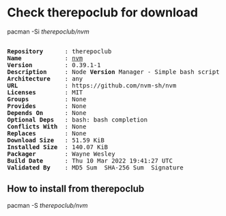# Check therepoclub for download

pacman -Si *therepoclub/nvm*

<div class="highlight"><pre class="highlight"><text>
<b>Repository</b>      : therepoclub
<b>Name</b>            : <a href="../../x86_64/nvm-0.39.1-1-any.pkg.tar.zst">nvm</a>
<b>Version</b>         : 0.39.1-1
<b>Description</b>     : Node <b>Version</b> Manager - Simple bash script to manage multiple active node.js versions
<b>Architecture</b>    : any
<b>URL</b>             : https://github.com/nvm-sh/nvm
<b>Licenses</b>        : MIT
<b>Groups</b>          : None
<b>Provides</b>        : None
<b>Depends On</b>      : None
<b>Optional Deps</b>   : bash: bash completion
<b>Conflicts With</b>  : None
<b>Replaces</b>        : None
<b>Download Size</b>   : 51.59 KiB
<b>Installed Size</b>  : 140.07 KiB
<b>Packager</b>        : Wayne Wesley <wayne6324@gmail.com>
<b>Build Date</b>      : Thu 10 Mar 2022 19:41:27 UTC
<b>Validated By</b>    : MD5 Sum  SHA-256 Sum  Signature
</text></pre></div>

## How to install from therepoclub

pacman -S *therepoclub/nvm*

